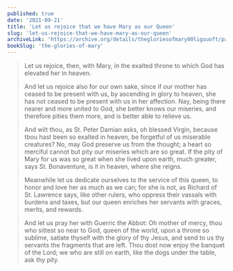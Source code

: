 ```yaml
---
published: true
date: '2021-09-21'
title: 'Let us rejoice that we have Mary as our Queen'
slug: 'let-us-rejoice-that-we-have-mary-as-our-queen'
archiveLink: 'https://archive.org/details/thegloriesofmary00liguuoft/page/511?view=theater'
bookSlug: 'the-glories-of-mary'
---
```


> Let us rejoice, then, with Mary, in the exalted throne to which God has elevated her in heaven.
>
> And let us rejoice also for our own sake, since if our mother has ceased to be present with us, by ascending in glory to heaven, she has not ceased to be present with us in her affection. Nay, being there nearer and more united to God, she better knows our miseries, and therefore pities them more, and is better able to relieve us.
>
> And wilt thou, as St. Peter Damian asks, oh blessed Virgin, because tbou hast been so exalted in heaven, be forgetful of us miserable creatures? No, may God preserve us from the thought; a heart so merciful cannot but pity our miseries which are so great. If the pity of Mary for us was so great when she lived upon earth, much greater, says St. Bonaventure, is it in heaven, where she reigns.
>
> Meanwhile let us dedicate ourselves to the service of this queen, to honor and love her as much as we can; for she is not, as Richard of St. Lawrence says, like other rulers, who oppress their vassals with burdens and taxes, but our queen enriches her servants with graces, merits, and rewards.
>
> And let us pray her with Guerric the Abbot: Oh mother of mercy, thou who sittest so near to God, queen of the world, upon a throne so sublime, satiate thyself with the glory of thy Jesus, and send to us thy servants the fragments that are left. Thou dost now enjoy the banquet of the Lord; we who are still on earth, like the dogs under the table, ask thy pity.